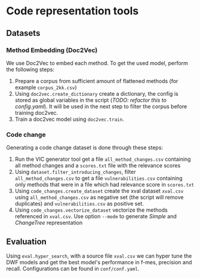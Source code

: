 # Code representation tools

## Datasets
### Method Embedding (Doc2Vec)
We use Doc2Vec to embed each method. To get the used model, perform the following steps:
1. Prepare a corpus from sufficient amount of flattened methods (for example `corpus_2kk.csv`)
2. Using `doc2vec.create_dictionary` create a dictionary, the config is stored as global variables in the script (_TODO: refactor this to config.yaml_). It will be used in the next step to filter the corpus before training doc2vec.
3. Train a doc2vec model using `doc2vec.train`.

### Code change
Generating a code change dataset is done through these steps:
1. Run the VIC generator tool get a file `all_method_changes.csv` containing all method changes and a `scores.txt` file with the relevance scores
2. Using `dataset.filter_introducing_changes`, filter `all_method_changes.csv` to get a file `vulnerabilities.csv` containing only methods that were in a file which had relevance score in `scores.txt`
3. Using `code_changes.create_dataset` create the xval dataset `xval.csv` using `all_method_changes.csv` as negative set (the script will remove duplicates) and `vulnerabilities.csv` as positive set. 
4. Using `code_changes.vectorize_dataset` vectorize the methods referenced in `xval.csv`. Use option `--mode` to generate _Simple_ and _ChangeTree_ representation

## Evaluation
Using `eval.hyper_search`, with a source file `xval.csv` we can hyper tune the DWF models and get the best model's performance in f-mes, precision and recall. Configurations can be found in `conf/conf.yaml`.